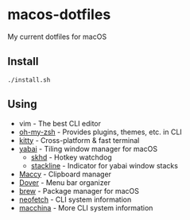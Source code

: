 # macos-dotfiles
My current dotfiles for macOS

## Install

`./install.sh`

## Using

- vim - The best CLI editor
- [oh-my-zsh](https://ohmyz.sh/) - Provides plugins, themes, etc. in CLI
- [kitty](https://github.com/kovidgoyal/kitty) - Cross-platform & fast terminal
- [yabai](https://github.com/koekeishiya/yabai) - Tiling window manager for macOS
  - [skhd](https://github.com/koekeishiya/skhd) - Hotkey watchdog
  - [stackline](https://github.com/AdamWagner/stackline) - Indicator for yabai window stacks
- [Maccy](https://github.com/p0deje/Maccy) - Clipboard manager
- [Dover](https://github.com/Mortennn/Dozer) - Menu bar organizer
- [brew](https://brew.sh) - Package manager for macOS
- [neofetch](https://github.com/dylanaraps/neofetch) - CLI system information
- [macchina](https://github.com/Macchina-CLI/macchina) - More CLI system information
